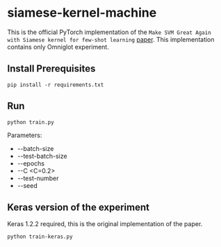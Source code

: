 # siamese-kernel-machine
This is the official PyTorch implementation of the `Make SVM Great Again with Siamese kernel for few-shot learning` [paper](https://openreview.net/pdf?id=B1EVwkqTW).
This implementation contains only Omniglot experiment.

## Install Prerequisites
    pip install -r requirements.txt

## Run
 
    python train.py

Parameters:
* --batch-size <batch size=256> 
* --test-batch-size <test batch size=256> 
* --epochs <epoch number=200> 
* --C <C=0.2> 
* --test-number <number of test=10>
* --seed <random seed=42>

## Keras version of the experiment
Keras 1.2.2 required, this is the original implementation of the paper.

    python train-keras.py
